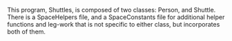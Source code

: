This program, Shuttles, is composed of two classes: Person, and Shuttle. There is a SpaceHelpers file, and a SpaceConstants file for additional helper functions and leg-work that is not specific to either class, but incorporates both of them. 

